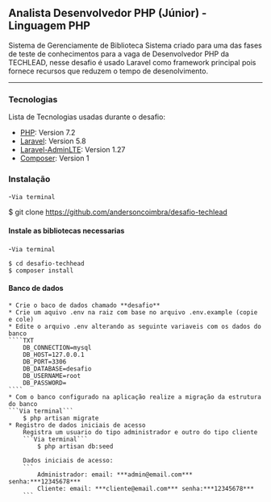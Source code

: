 ##  Analista Desenvolvedor PHP (Júnior) - Linguagem PHP
Sistema de Gerenciamente de Biblioteca
Sistema criado para  uma das fases de teste de conhecimentos para a vaga de Desenvolvedor PHP da TECHLEAD, nesse desafio é usado Laravel como framework principal pois fornece recursos que reduzem o tempo de desenolvimento.
***

### Tecnologias
Lista de Tecnologias usadas durante o desafio:
* [PHP](https://php.com/): Version 7.2
* [Laravel](https://laravel.com/): Version 5.8
* [Laravel-AdminLTE](https://adminlte.io/): Version 1.27
* [Composer](composer.io): Version 1

### Instalação 
-```Via terminal```

$ git clone https://github.com/andersoncoimbra/desafio-techlead

#### Instale as bibliotecas necessarias 
-```Via terminal```
```
$ cd desafio-techhead
$ composer install 
```

#### Banco de dados 

    * Crie o baco de dados chamado **desafio**
    * Crie um aquivo .env na raiz com base no arquivo .env.example (copie e cole)
    * Edite o arquivo .env alterando as seguinte variaveis com os dados do banco 
    ````TXT
        DB_CONNECTION=mysql
        DB_HOST=127.0.0.1
        DB_PORT=3306
        DB_DATABASE=desafio
        DB_USERNAME=root
        DB_PASSWORD=
    ````
    * Com o banco configurado na aplicação realize a migração da estrutura do banco 
    ```Via terminal```
        $ php artisan migrate
    * Registro de dados iniciais de acesso
        Registra um usuario do tipo administrador e outro do tipo cliente 
        ```Via terminal```
            $ php artisan db:seed
            
        Dados iniciais de acesso: 
        ```
            Administrador: email: ***admin@email.com*** senha:***12345678***
            Cliente: email: ***cliente@email.com*** senha:***12345678***
        ```



